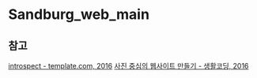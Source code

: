 # Sandburg_web_main

## 참고

[introspect - template.com, 2016](https://templated.co/introspect)
[사진 중심의 웹사이트 만들기 - 생활코딩, 2016](https://opentutorials.org/course/2473/13815)
